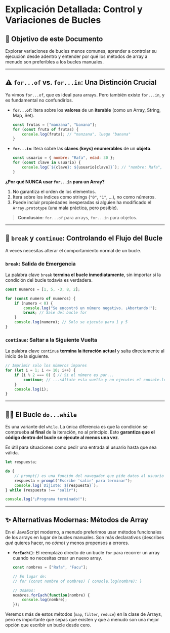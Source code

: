 # Explicación Detallada: Control y Variaciones de Bucles

## 🎯 Objetivo de este Documento

Explorar variaciones de bucles menos comunes, aprender a controlar su ejecución desde adentro y entender por qué los métodos de array a menudo son preferibles a los bucles manuales.

---

## ⚠️ `for...of` vs. `for...in`: Una Distinción Crucial

Ya vimos `for...of`, que es ideal para arrays. Pero también existe `for...in`, y es fundamental no confundirlos.

- **`for...of`**: Itera sobre los **valores** de un **iterable** (como un Array, String, Map, Set).

  ```javascript
  const frutas = ["manzana", "banana"];
  for (const fruta of frutas) {
      console.log(fruta); // "manzana", luego "banana"
  }
  ```

- **`for...in`**: Itera sobre las **claves (keys) enumerables** de un **objeto**.

  ```javascript
  const usuario = { nombre: "Rafa", edad: 30 };
  for (const clave in usuario) {
      console.log(`${clave}: ${usuario[clave]}`); // "nombre: Rafa", luego "edad: 30"
  }
  ```

**¿Por qué NUNCA usar `for...in` para un Array?**
1.  No garantiza el orden de los elementos.
2.  Itera sobre los índices como strings (`"0"`, `"1"`, ...), no como números.
3.  Puede incluir propiedades inesperadas si alguien ha modificado el `Array.prototype` (una mala práctica, pero posible).

> **Conclusión**: `for...of` para arrays, `for...in` para objetos.

---

## 🛑 `break` y `continue`: Controlando el Flujo del Bucle

A veces necesitas alterar el comportamiento normal de un bucle.

### `break`: Salida de Emergencia
La palabra clave `break` **termina el bucle inmediatamente**, sin importar si la condición del bucle todavía es verdadera.

```javascript
const numeros = [1, 5, -3, 8, 2];

for (const numero of numeros) {
    if (numero < 0) {
        console.log("Se encontró un número negativo. ¡Abortando!");
        break; // Sale del bucle for
    }
    console.log(numero); // Solo se ejecuta para 1 y 5
}
```

### `continue`: Saltar a la Siguiente Vuelta
La palabra clave `continue` **termina la iteración actual** y salta directamente al inicio de la siguiente.

```javascript
// Imprimir solo los números impares
for (let i = 1; i <= 10; i++) {
    if (i % 2 === 0) { // Si el número es par...
        continue; // ...sáltate esta vuelta y no ejecutes el console.log
    }
    console.log(i);
}
```

---

## 🏃‍♂️ El Bucle `do...while`

Es una variante del `while`. La única diferencia es que la condición se comprueba **al final** de la iteración, no al principio. Esto **garantiza que el código dentro del bucle se ejecute al menos una vez**.

Es útil para situaciones como pedir una entrada al usuario hasta que sea válida.

```javascript
let respuesta;

do {
    // prompt() es una función del navegador que pide datos al usuario
    respuesta = prompt("Escribe 'salir' para terminar"); 
    console.log(`Dijiste: ${respuesta}`);
} while (respuesta !== "salir");

console.log("¡Programa terminado!");
```

---

## ✨ Alternativas Modernas: Métodos de Array

En el JavaScript moderno, a menudo preferimos usar métodos funcionales de los arrays en lugar de bucles manuales. Son más declarativos (describes *qué* quieres hacer, no *cómo*) y menos propensos a errores.

- **`forEach()`**: El reemplazo directo de un bucle `for` para recorrer un array cuando no necesitas crear un nuevo array.

  ```javascript
  const nombres = ["Rafa", "Facu"];

  // En lugar de:
  // for (const nombre of nombres) { console.log(nombre); }

  // Usamos:
  nombres.forEach(function(nombre) {
      console.log(nombre);
  });
  ```

Veremos más de estos métodos (`map`, `filter`, `reduce`) en la clase de Arrays, pero es importante que sepas que existen y que a menudo son una mejor opción que escribir un bucle desde cero.
